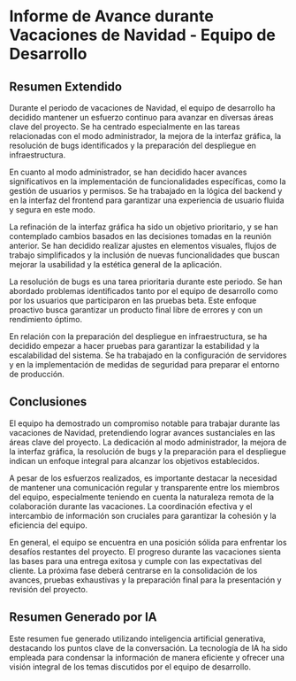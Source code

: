 # Informe de Avance durante Vacaciones de Navidad - Equipo de Desarrollo

## Resumen Extendido

Durante el periodo de vacaciones de Navidad, el equipo de desarrollo ha decidido mantener un esfuerzo continuo para avanzar en diversas áreas clave del proyecto. Se ha centrado especialmente en las tareas relacionadas con el modo administrador, la mejora de la interfaz gráfica, la resolución de bugs identificados y la preparación del despliegue en infraestructura.

En cuanto al modo administrador, se han decidido hacer avances significativos en la implementación de funcionalidades específicas, como la gestión de usuarios y permisos. Se ha trabajado en la lógica del backend y en la interfaz del frontend para garantizar una experiencia de usuario fluida y segura en este modo.

La refinación de la interfaz gráfica ha sido un objetivo prioritario, y se han contemplado cambios basados en las decisiones tomadas en la reunión anterior. Se han decidido realizar ajustes en elementos visuales, flujos de trabajo simplificados y la inclusión de nuevas funcionalidades que buscan mejorar la usabilidad y la estética general de la aplicación.

La resolución de bugs es una tarea prioritaria durante este periodo. Se han abordado problemas identificados tanto por el equipo de desarrollo como por los usuarios que participaron en las pruebas beta. Este enfoque proactivo busca garantizar un producto final libre de errores y con un rendimiento óptimo.

En relación con la preparación del despliegue en infraestructura, se ha decidido empezar a hacer pruebas para garantizar la estabilidad y la escalabilidad del sistema. Se ha trabajado en la configuración de servidores y en la implementación de medidas de seguridad para preparar el entorno de producción.

## Conclusiones

El equipo ha demostrado un compromiso notable para trabajar durante las vacaciones de Navidad, pretendiendo lograr avances sustanciales en las áreas clave del proyecto. La dedicación al modo administrador, la mejora de la interfaz gráfica, la resolución de bugs y la preparación para el despliegue indican un enfoque integral para alcanzar los objetivos establecidos.

A pesar de los esfuerzos realizados, es importante destacar la necesidad de mantener una comunicación regular y transparente entre los miembros del equipo, especialmente teniendo en cuenta la naturaleza remota de la colaboración durante las vacaciones. La coordinación efectiva y el intercambio de información son cruciales para garantizar la cohesión y la eficiencia del equipo.

En general, el equipo se encuentra en una posición sólida para enfrentar los desafíos restantes del proyecto. El progreso durante las vacaciones sienta las bases para una entrega exitosa y cumple con las expectativas del cliente. La próxima fase deberá centrarse en la consolidación de los avances, pruebas exhaustivas y la preparación final para la presentación y revisión del proyecto.

## Resumen Generado por IA

Este resumen fue generado utilizando inteligencia artificial generativa, destacando los puntos clave de la conversación. La tecnología de IA ha sido empleada para condensar la información de manera eficiente y ofrecer una visión integral de los temas discutidos por el equipo de desarrollo.